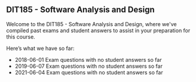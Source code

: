 ## DIT185 - Software Analysis and Design
Welcome to the DIT185 - Software Analysis and Design, where we've compiled past exams and student answers to assist in your preparation for this course.

Here’s what we have so far:

* 2018-06-01 Exam questions with no student answers so far
* 2019-06-07 Exam questions with no student answers so far
* 2021-06-04 Exam questions with no student answers so far
